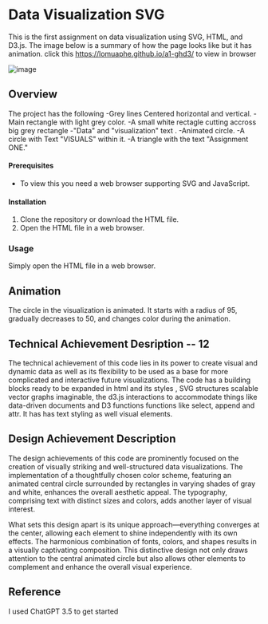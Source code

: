 # Data Visualization SVG
 This is the first assignment on data visualization using SVG, HTML, and D3.js. The image below is a summary of how the page looks like but it has animation. click this https://lomuaphe.github.io/a1-ghd3/ to view in browser
 
![image](https://github.com/lomuaphe/a1-ghd3/assets/1378493/3f2fcbfb-4e75-467d-bc39-1312b64c62e7)

## Overview
The project has the following
-Grey lines Centered horizontal and vertical.
-Main rectangle with light grey color.
-A small white rectagle cutting accross big grey rectangle 
-"Data" and "visualization" text .
-Animated circle.
-A circle with Text "VISUALS" within it.
-A triangle with the text "Assignment ONE." 

#### Prerequisites
- To view this you need a web browser supporting SVG and JavaScript.

#### Installation
1. Clone the repository or download the HTML file.
2. Open the HTML file in a web browser.
### Usage
Simply open the HTML file in a web browser.
## Animation
The circle in the visualization is animated. It starts with a radius of 95, gradually decreases to 50, and changes color during the animation.
## Technical Achievement Desription -- 12
The technical achievement of this code lies in its power to create visual and dynamic data as well as its flexibility to be used as a base for more complicated and interactive future visualizations. The code has a building blocks ready to be expanded in html and its styles , SVG structures scalable vector graphs imaginable, the d3.js interactions to accommodate things like data-driven documents and D3 functions functions like select, append and attr. It has has text styling as well visual elements. 
## Design Achievement Description
The design achievements of this code are prominently focused on the creation of visually striking and well-structured data visualizations. The implementation of a thoughtfully chosen color scheme, featuring an animated central circle surrounded by rectangles in varying shades of gray and white, enhances the overall aesthetic appeal. The typography, comprising text with distinct sizes and colors, adds another layer of visual interest.

What sets this design apart is its unique approach—everything converges at the center, allowing each element to shine independently with its own effects. The harmonious combination of fonts, colors, and shapes results in a visually captivating composition. This distinctive design not only draws attention to the central animated circle but also allows other elements to complement and enhance the overall visual experience.
## Reference
I used ChatGPT 3.5 to get started 
